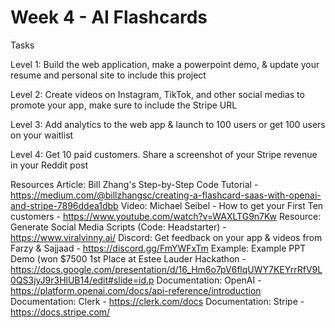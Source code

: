 # Week 4 - AI Flashcards
Tasks

Level 1: Build the web application, make a powerpoint demo, & update your resume and personal site to include this project

Level 2: Create videos on Instagram, TikTok, and other social medias to promote your app, make sure to include the Stripe URL

Level 3: Add analytics to the web app & launch to 100 users or get 100 users on your waitlist

Level 4: Get 10 paid customers. Share a screenshot of your Stripe revenue in your Reddit post

Resources
Article: Bill Zhang's Step-by-Step Code Tutorial - https://medium.com/@billzhangsc/creating-a-flashcard-saas-with-openai-and-stripe-7896ddea1dbb
Video: Michael Seibel - How to get your First Ten customers - https://www.youtube.com/watch?v=WAXLTG9n7Kw
Resource: Generate Social Media Scripts (Code: Headstarter) - https://www.viralvinny.ai/
Discord: Get feedback on your app & videos from Farzy & Sajjaad - https://discord.gg/FmYWFxTm
Example: Example PPT Demo (won $7500 1st Place at Estee Lauder Hackathon - https://docs.google.com/presentation/d/16_Hm6o7pV6flqUWY7KEYrrRfV9L0QS3jyJ9r3HlUB14/edit#slide=id.p
Documentation: OpenAI - https://platform.openai.com/docs/api-reference/introduction
Documentation: Clerk - https://clerk.com/docs
Documentation: Stripe - https://docs.stripe.com/
